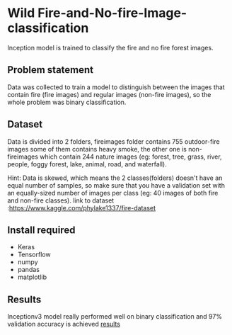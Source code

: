 # Wild Fire-and-No-fire-Image-classification
Inception model is trained to classify the fire and no fire forest images.

## Problem statement
Data was collected to train a model to distinguish between the images that contain fire (fire images) and regular images (non-fire images), so the whole problem was binary classification.

## Dataset
Data is divided into 2 folders, fireimages folder contains 755 outdoor-fire images some of them contains heavy smoke, the other one is non-fireimages which contain 244 nature images (eg: forest, tree, grass, river, people, foggy forest, lake, animal, road, and waterfall).

Hint: Data is skewed, which means the 2 classes(folders) doesn't have an equal number of samples, so make sure that you have a validation set with an equally-sized number of images per class (eg: 40 images of both fire and non-fire classes).
link to dataset :https://www.kaggle.com/phylake1337/fire-dataset

## Install required
* Keras
* Tensorflow
* numpy
* pandas
* matplotlib

## Results
Inceptionv3 model really performed well on binary classification and 97% validation accuracy is achieved
[results](https://github.com/nb20593/Fire-and-No-fire-Image-classification/blob/main/Loss%20vs%20Accuracy.png)
